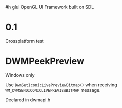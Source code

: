 #h glui
OpenGL UI Framework built on SDL

# 0.1
Crossplatform test

# DWMPeekPreview

Windows only

Use `DwmSetIconicLivePreviewBitmap()` when receiving `WM_DWMSENDICONICLIVEPREVIEWBITMAP` message.

Declared in dwmapi.h
